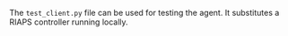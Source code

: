 The `test_client.py` file can be used for testing the agent. It substitutes a RIAPS controller running locally.
